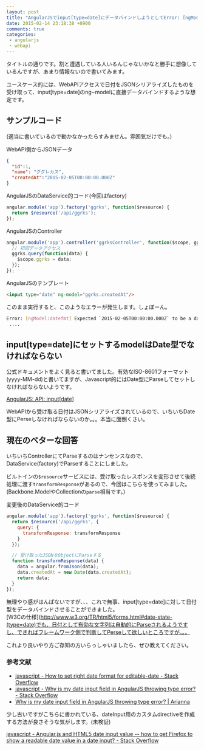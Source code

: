 ```yaml
---
layout: post
title: "AngularJSでinput[type=date]にデータバインドしようとしてError: [ngModel:datefmt]で怒られて困っている人向けの小ネタ"
date: 2015-02-14 23:18:38 +0900
comments: true
categories:
 - angularjs
 - webapi
---
```


タイトルの通りです。割と遭遇している人いるんじゃないかなと勝手に想像しているんですが、あまり情報ないので書いてみます。

ユースケース的には、WebAPIアクセスで日付をJSONシリアライズしたものを受け取って、input[type=date]のng−modelに直接データバインドするような想定です。

<!-- more -->

## サンプルコード

(適当に書いているので動かなかったらすみません。雰囲気だけでも。)

WebAPI側からJSONデータ
```json
{
  "id":1,
  "name": "ググレカス",
  "createdAt":"2015-02-05T00:00:00.000Z"
}
```

AngularJSのDataService的コード(今回はfactory)

```js
angular.module('app').factory('ggrks', function($resource) {
  return $resource('/api/ggrks');
});
```

AngularJSのController
```js
angular.module('app').controller('ggrksController', function($scope, ggrks) {
  // 初回データアクセス
  ggrks.query(function(data) {
    $scope.ggrks = data;
  });
});
```

AngularJSのテンプレート
```html
<input type="date" ng-model="ggrks.createdAt"/>
```

このまま実行すると、このようなエラーが発生します。しょぼーん。

```sh
Error: [ngModel:datefmt] Expected `2015-02-05T00:00:00.000Z` to be a date
 ....
```

## input[type=date]にセットするmodelはDate型でなければならない

公式ドキュメントをよく見ると書いてました。有効なISO-8601フォーマット(yyyy-MM-dd)と書いてますが、Javascript的にはDate型にParseしてセットしなければならないようです。

[AngularJS: API: input[date]](https://docs.angularjs.org/api/ng/input/input%5Bdate%5D)

WebAPIから受け取る日付はJSONシリアライズされているので、いちいちDate型にPerseしなければならないのか。。。本当に面倒くさい。

## 現在のベターな回答

いちいちControllerにてParseするのはナンセンスなので、DataService(factory)でParseすることにしました。

ビルトインの`$resource`サービスには、受け取ったレスポンスを変形させて後続処理に渡す`transformResponse`があるので、今回はこちらを使ってみました。  
(Backbone.ModelやCollectionの`parse`相当です。)

変更後のDataService的コード
```js
angular.module('app').factory('ggrks', function($resource) {
  return $resource('/api/ggrks', {
    query: {
      transformResponse: transformResponse
    }
  });

  // 受け取ったJSONをObjectにParseする
  function transformResponse(data) {
    data = angular.fromJson(data);
    data.createdAt = new Date(data.createdAt);
    return data;
  }
});
```

無理やり感がはんぱないですが、、、これで無事、input[type=date]に対して日付型をデータバインドさせることができました。  
[W3Cの仕様](http://www.w3.org/TR/html5/forms.html#date-state-(type=date)でも、日付として有効な文字列は自動的にParseされるようですし、できればフレームワーク側で判断してPerseして欲しいところですが。。。

これより良いやり方ご存知の方いらっしゃいましたら、ぜひ教えてください。

### 参考文献

* [javascript - How to set right date format for editable-date - Stack Overflow](http://stackoverflow.com/questions/26825433/how-to-set-right-date-format-for-editable-date)
* [javascript - Why is my date input field in AngularJS throwing type error? - Stack Overflow](http://stackoverflow.com/questions/26853173/why-is-my-date-input-field-in-angularjs-throwing-type-error)
* [Why is my date input field in AngularJS throwing type error? | Arianna](http://hiteshtwo.org/arianna/2015/01/20/why-is-my-date-input-field-in-angularjs-throwing-type-error/)

少し古いですがこちらに書かれている、dateInput用のカスタムdirectiveを作成する方法が良さそうな気がします。(未検証)

[javascript - Angular.js and HTML5 date input value -- how to get Firefox to show a readable date value in a date input? - Stack Overflow](http://stackoverflow.com/questions/18061757/angular-js-and-html5-date-input-value-how-to-get-firefox-to-show-a-readable-d)
